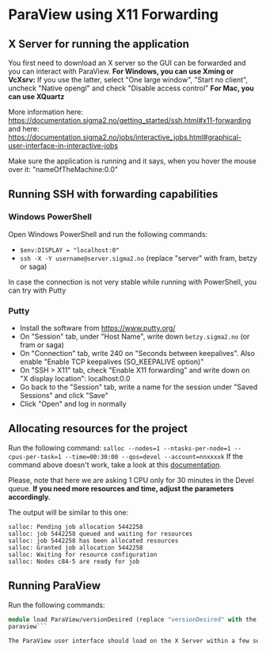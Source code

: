 # ParaView using X11 Forwarding

## X Server for running the application

You first need to download an X server so the GUI can be forwarded and you can interact with ParaView.
**For Windows, you can use Xming or VcXsrv:** If you use the latter, select "One large window", "Start no client", uncheck "Native opengl" and check "Disable access control"
**For Mac, you can use XQuartz**

More information here: https://documentation.sigma2.no/getting_started/ssh.html#x11-forwarding and here: https://documentation.sigma2.no/jobs/interactive_jobs.html#graphical-user-interface-in-interactive-jobs

Make sure the application is running and it says, when you hover the mouse over it: "nameOfTheMachine:0.0"


## Running SSH with forwarding capabilities

### Windows PowerShell
Open Windows PowerShell and run the following commands:
- `$env:DISPLAY = "localhost:0"`
- `ssh -X -Y username@server.sigma2.no` (replace "server" with fram, betzy or saga)

In case the connection is not very stable while running with PowerShell, you can try with Putty

### Putty
- Install the software from https://www.putty.org/
- On "Session" tab, under "Host Name", write down `betzy.sigma2.no` (or fram or saga)
- On "Connection" tab, write 240 on "Seconds between keepalives". Also enable "Enable TCP keepalives (SO_KEEPALIVE option)"
- On "SSH > X11" tab, check "Enable X11 forwarding" and write down on "X display location": localhost:0.0
- Go back to the "Session" tab, write a name for the session under "Saved Sessions" and click "Save"
- Click "Open" and log in normally


## Allocating resources for the project

Run the following command: ```salloc --nodes=1 --ntasks-per-node=1 --cpus-per-task=1 --time=00:30:00 --qos=devel --account=nnxxxxk```
If the command above doesn't work, take a look at this [documentation](https://documentation.sigma2.no/jobs/interactive_jobs.html#requesting-an-interactive-job).

Please, note that here we are asking 1 CPU only for 30 minutes in the Devel queue. **If you need more resources and time, adjust the parameters accordingly.**

The output will be similar to this one:

```
salloc: Pending job allocation 5442258
salloc: job 5442258 queued and waiting for resources
salloc: job 5442258 has been allocated resources
salloc: Granted job allocation 5442258
salloc: Waiting for resource configuration
salloc: Nodes c84-5 are ready for job
```


## Running ParaView

Run the following commands:
```ml avail | grep ParaView
module load ParaView/versionDesired (replace "versionDesired" with the options available)
paraview```

The ParaView user interface should load on the X Server within a few seconds.
